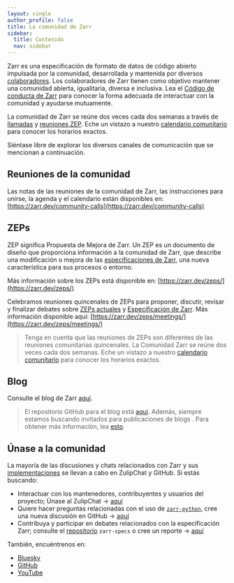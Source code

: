 ```yaml
---
layout: single
author_profile: false
title: La comunidad de Zarr
sidebar:
  title: Contenido
  nav: sidebar
---
```


Zarr es una especificación de formato de datos de código abierto impulsada por la comunidad, desarrollada y mantenida por diversos [colaboradores](https://github.com/orgs/zarr-developers/teams). Los colaboradores de Zarr tienen como objetivo mantener una comunidad abierta, igualitaria, diversa e inclusiva. Lea el [Código de conducta de Zarr](https://github.com/zarr-developers/.github/blob/main/CODE_OF_CONDUCT.md) para conocer la forma adecuada de interactuar con la comunidad y ayudarse mutuamente.

La comunidad de Zarr se reúne dos veces cada dos semanas a través de [llamadas](https://zarr.dev/community-calls) y [reuniones ZEP](https://zarr.dev/zeps/meetings/). Eche un vistazo a nuestro [calendario comunitario](https://zarr.dev/community-calls/) para conocer los horarios exactos.

Siéntase libre de explorar los diversos canales de comunicación que se mencionan a continuación.

## Reuniones de la comunidad

Las notas de las reuniones de la comunidad de Zarr, las instrucciones para unirse, la agenda y el calendario están disponibles en: [https://zarr.dev/community-calls](https://zarr.dev/community-calls)

## ZEPs

ZEP significa Propuesta de Mejora de Zarr. Un ZEP es un documento de diseño que proporciona información a la comunidad de Zarr, que describe una modificación o mejora de las [especificaciones de Zarr](https://zarr-specs.readthedocs.io/en/latest/), una nueva característica para sus procesos o entorno.

Más información sobre los ZEPs está disponible en: [https://zarr.dev/zeps/](https://zarr.dev/zeps/)

Celebramos reuniones quincenales de ZEPs para proponer, discutir, revisar y finalizar debates sobre [ZEPs actuales](https://zarr.dev/zeps/draft_zeps/) y [Especificación de Zarr](https://zarr-specs.readthedocs.io/en/latest/specs.html). Más información disponible aquí: [https://zarr.dev/zeps/meetings/](https://zarr.dev/zeps/meetings/)

> Tenga en cuenta que las reuniones de ZEPs son diferentes de las reuniones comunitarias quincenales. La Comunidad Zarr se reúne dos veces cada dos semanas. Eche un vistazo a nuestro [calendario comunitario](https://zarr.dev/community-calls/) para conocer los horarios exactos.

## Blog

Consulte el blog de Zarr [aquí](https://zarr.dev/blog).

> El repositorio GitHub para el blog está [aquí](https://github.com/zarr-developers/blog). Además, siempre estamos buscando invitados para publicaciones de blogs . Para obtener más información, lea [esto](https://github.com/zarr-developers/blog#contribute-to-zarr-blog).

## Únase a la comunidad

La mayoría de las discusiones y chats relacionados con Zarr y sus [implementaciones](https://github.com/zarr-developers/zarr_implementations) se llevan a cabo en ZulipChat y GitHub. Si estás buscando:

- Interactuar con los mantenedores, contribuyentes y usuarios del proyecto; Únase al ZulipChat → [aquí](https://ossci.zulipchat.com/)
- Quiere hacer preguntas relacionadas con el uso de [`zarr-python`](https://github.com/zarr-developers/zarr-python), cree una nueva discusión en GitHub → [aquí](https://github.com/zarr-developers/zarr-python/discussions)
- Contribuya y participar en debates relacionados con la especificación Zarr; consulte el [repositorio](https://github.com/zarr-developers/zarr-specs/) `zarr-specs` o cree un reporte → [aquí](https://github.com/zarr-developers/zarr-specs/issues)

También, encuéntrenos en:

- [Bluesky](https://bsky.app/profile/zarr.dev)
- [GitHub](https://github.com/zarr-developers)
- [YouTube](https://www.youtube.com/@zarr_dev/playlists)
